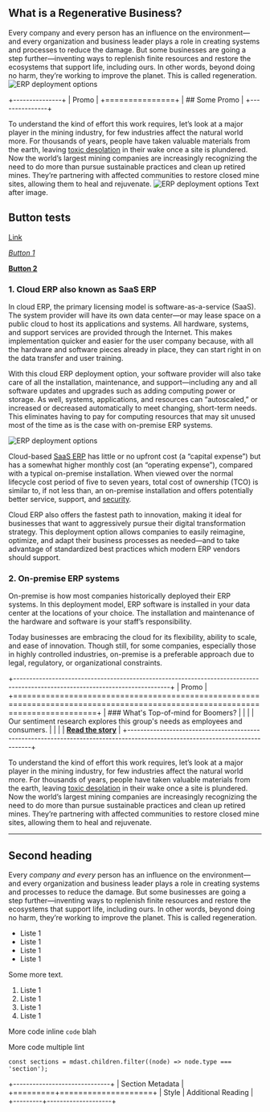 ## What is a Regenerative Business?

Every company and every person has an influence on the environment—and every organization and business leader plays a role in creating systems and processes to reduce the damage. But some businesses are going a step further—inventing ways to replenish finite resources and restore the ecosystems that support life, including ours. In other words, beyond doing no harm, they’re working to improve the planet. This is called regeneration.
![ERP deployment options](https://main--builder-prospect-prod--sapudex.hlx.page/media_166d600e635756445d75bca2b89aed64fc3bb12e9.png#width=1920&height=706)

+---------------+
| Promo         |
+===============+
| ## Some Promo |
+---------------+

To understand the kind of effort this work requires, let’s look at a major player in the mining industry, for few industries affect the natural world more. For thousands of years, people have taken valuable materials from the earth, leaving [toxic desolation](https://www.sciencedirect.com/science/article/pii/S266675922200021X#:~:text=Contaminants%20in%20these%20areas%20are,arsenic%2C%20lead%2C%20and%20mercury.) in their wake once a site is plundered. Now the world’s largest mining companies are increasingly recognizing the need to do more than pursue sustainable practices and clean up retired mines. They’re partnering with affected communities to restore closed mine sites, allowing them to heal and rejuvenate.
![ERP deployment options](https://main--builder-prospect-prod--sapudex.hlx.page/media_166d600e635756445d75bca2b89aed64fc3bb12e9.png#width=1920&height=706)
Text after image.

## Button tests

[Link](https://www.adobe.com)

*[Button 1](https://www.adobe.com)*

**[Button 2](https://www.adobe.com)**

### 1. Cloud ERP also known as SaaS ERP

In cloud ERP, the primary licensing model is software-as-a-service (SaaS). The system provider will have its own data center—or may lease space on a public cloud to host its applications and systems. All hardware, systems, and support services are provided through the Internet. This makes implementation quicker and easier for the user company because, with all the hardware and software pieces already in place, they can start right in on the data transfer and user training.

With this cloud ERP deployment option, your software provider will also take care of all the installation, maintenance, and support—including any and all software updates and upgrades such as adding computing power or storage. As well, systems, applications, and resources can “autoscaled,” or increased or decreased automatically to meet changing, short-term needs. This eliminates having to pay for computing resources that may sit unused most of the time as is the case with on-premise ERP systems.

![ERP deployment options](https://main--builder-prospect-prod--sapudex.hlx.page/media_166d600e635756445d75bca2b89aed64fc3bb12e9.png#width=1920&height=706)

Cloud-based [SaaS ERP](https://www.sap.com/products/erp/what-is-erp.html) has little or no upfront cost (a “capital expense”) but has a somewhat higher monthly cost (an “operating expense”), compared with a typical on-premise installation. When viewed over the normal lifecycle cost period of five to seven years, total cost of ownership (TCO) is similar to, if not less than, an on-premise installation and offers potentially better service, support, and [security](https://www.sap.com/resources/erp-security).

Cloud ERP also offers the fastest path to innovation, making it ideal for businesses that want to aggressively pursue their digital transformation strategy. This deployment option allows companies to easily reimagine, optimize, and adapt their business processes as needed—and to take advantage of standardized best practices which modern ERP vendors should support.

### 2. On-premise ERP systems

On-premise is how most companies historically deployed their ERP systems. In this deployment model, ERP software is installed in your data center at the locations of your choice. The installation and maintenance of the hardware and software is your staff’s responsibility.

Today businesses are embracing the cloud for its flexibility, ability to scale, and ease of innovation. Though still, for some companies, especially those in highly controlled industries, on-premise is a preferable approach due to legal, regulatory, or organizational constraints.

+------------------------------------------------------------------------------------------------------------------------------+
| Promo                                                                                                                        |
+==============================================================================================================================+
| ### What's Top-of-mind for Boomers?                                                                                          |
|                                                                                                                              |
| Our sentiment research explores this group's needs as employees and consumers.                                               |
|                                                                                                                              |
| **[Read the story](https://main--builder-prospect-prod--sapudex.hlx.page/resources/boomers-want-value-integrity-substance)** |
+------------------------------------------------------------------------------------------------------------------------------+

To understand the kind of effort this work requires, let’s look at a major player in the mining industry, for few industries affect the natural world more. For thousands of years, people have taken valuable materials from the earth, leaving [toxic desolation](https://www.sciencedirect.com/science/article/pii/S266675922200021X#:~:text=Contaminants%20in%20these%20areas%20are,arsenic%2C%20lead%2C%20and%20mercury.) in their wake once a site is plundered. Now the world’s largest mining companies are increasingly recognizing the need to do more than pursue sustainable practices and clean up retired mines. They’re partnering with affected communities to restore closed mine sites, allowing them to heal and rejuvenate.

---

## Second heading

Every _company and every_ person has an influence on the environment—and every organization and business leader plays a role in creating systems and processes to reduce the damage. But some businesses are going a step further—inventing ways to replenish finite resources and restore the ecosystems that support life, including ours. In other words, beyond doing no harm, they’re working to improve the planet. This is called regeneration.

* Liste 1
* Liste 1
* Liste 1
* Liste 1

Some more text.

1. Liste 1
2. Liste 1
3. Liste 1
4. Liste 1

More code inline `code` blah

More code multiple lint

```
const sections = mdast.children.filter((node) => node.type === 'section');
```

+------------------------------+
| Section Metadata             |
+=========+====================+
| Style   | Additional Reading |
+---------+--------------------+
